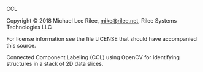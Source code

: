 CCL

[//]: <>  (-*- coding: utf-8 -*-)

Copyright © 2018 Michael Lee Rilee, mike@rilee.net, Rilee Systems Technologies LLC

For license information see the file LICENSE that should have accompanied this source.

Connected Component Labeling (CCL) using OpenCV for identifying structures in a stack of 2D data slices.

